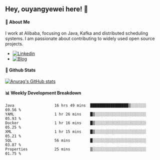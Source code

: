## Hey, ouyangyewei here! :wave:

#### :rocket: About Me
I work at Alibaba, focusing on Java, Kafka and distributed scheduling systems. I am passionate about contributing to widely used open source projects.

- [![Linkedin](https://img.shields.io/badge/LinkedIn-ouyangyewei-blue)](https://www.linkedin.com/in/ouyangyewei/)
- [![Blog](https://img.shields.io/badge/Blog-yeweiouyang-orange)](https://blog.csdn.net/yeweiouyang)

#### :star2: Github Stats
[![Anurag's GitHub stats](https://github-readme-stats.vercel.app/api?username=ouyangyewei&show_icons=true&cache_seconds=3600&theme=tokyonight)](https://github.com/anuraghazra/github-readme-stats)

#### :bar_chart: Weekly Development Breakdown
<!--START_SECTION:waka-->

```text
Java                  16 hrs 49 mins  █████████████████▒░░░░░░░   69.56 %
YAML                  1 hr 26 mins    █▒░░░░░░░░░░░░░░░░░░░░░░░   05.93 %
Docker                1 hr 16 mins    █▒░░░░░░░░░░░░░░░░░░░░░░░   05.25 %
XML                   1 hr 15 mins    █▒░░░░░░░░░░░░░░░░░░░░░░░   05.21 %
SQL                   56 mins         █░░░░░░░░░░░░░░░░░░░░░░░░   03.87 %
Properties            25 mins         ▒░░░░░░░░░░░░░░░░░░░░░░░░   01.75 %
```

<!--END_SECTION:waka-->

